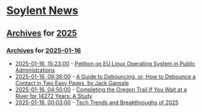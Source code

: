 # [Soylent News](../../../README.md)

## [Archives](../../index.md) for [2025](../index.md)

### [Archives](../../index.md) for [2025-01-16](index.md)

* [2025-01-16, 15:23:00](https://soylentnews.org/article.pl?sid=25/01/16/1024248&from=rss) - [Petition on EU Linux Operating System in Public Administrations](https://soylentnews.org/article.pl?sid=25/01/16/1024248&from=rss)
* [2025-01-16, 09:36:00](https://soylentnews.org/article.pl?sid=25/01/15/0310219&from=rss) - [A Guide to Debouncing, or, How to Debounce a Contact in Two Easy Pages, by Jack Ganssle](https://soylentnews.org/article.pl?sid=25/01/15/0310219&from=rss)
* [2025-01-16, 04:50:00](https://soylentnews.org/article.pl?sid=25/01/15/0253204&from=rss) - [Completing the Oregon Trail If You Wait at a River for 14272 Years: A Study](https://soylentnews.org/article.pl?sid=25/01/15/0253204&from=rss)
* [2025-01-16, 00:03:00](https://soylentnews.org/article.pl?sid=25/01/15/0244248&from=rss) - [Tech Trends and Breakthroughs of 2025](https://soylentnews.org/article.pl?sid=25/01/15/0244248&from=rss)
